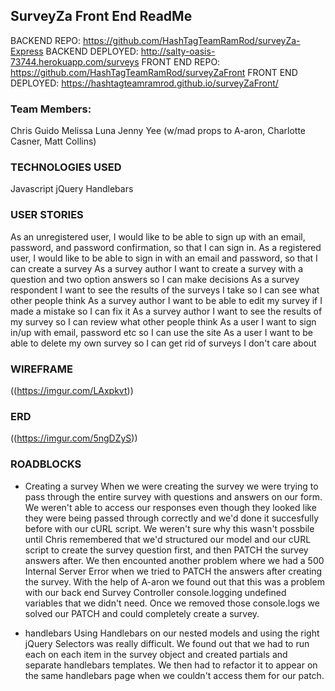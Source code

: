 ## SurveyZa Front End ReadMe

BACKEND REPO: https://github.com/HashTagTeamRamRod/surveyZa-Express
BACKEND DEPLOYED: http://salty-oasis-73744.herokuapp.com/surveys
FRONT END REPO: https://github.com/HashTagTeamRamRod/surveyZaFront
FRONT END DEPLOYED: https://hashtagteamramrod.github.io/surveyZaFront/

### Team Members:
Chris Guido
Melissa Luna
Jenny Yee
(w/mad props to A-aron, Charlotte Casner, Matt Collins)

### TECHNOLOGIES USED
Javascript
jQuery
Handlebars


### USER STORIES
As an unregistered user, I would like to be able to sign up with an email, password, and password confirmation, so that I can sign in.
As a registered user, I would like to be able to sign in with an email and password, so that I can create a survey
As a survey author I want to create a survey with a question and two option answers so I can make decisions
As a survey respondent I want to see the results of the surveys I take so I can see what other people think
As a survey author I want to be able to edit my survey if I made a mistake so I can fix it
As a survey author I want to see the results of my survey so I can review what other people think
As a user I want to sign in/up with email, password etc so I can use the site
As a user I want to be able to delete my own survey so I can get rid of surveys I don't care about

### WIREFRAME

((https://imgur.com/LAxpkvt))

### ERD
((https://imgur.com/5ngDZyS))

### ROADBLOCKS
- Creating a survey
When we were creating the survey we were trying to pass through the entire survey with questions and answers on our form. We weren't able to access our responses even though they looked like they were being passed through correctly and we'd done it succesfully before with our cURL script. We weren't sure why this wasn't possbile until Chris remembered that we'd structured our model and our cURL script to create the survey question first, and then PATCH the survey answers after. We then encounted another problem where we had a 500 Internal Server Error when we tried to PATCH the answers after creating the survey. With the help of A-aron we found out that this was a problem with our back end Survey Controller console.logging undefined variables that we didn't need. Once we removed those console.logs we solved our PATCH and could completely create a survey.

- handlebars
 Using Handlebars on our nested models and using the right jQuery Selectors was really difficult. We found out that we had to run each on each item in the survey object and created partials and separate handlebars templates. We then had to refactor it to appear on the same handlebars page when we couldn't access them for our patch.
